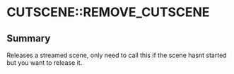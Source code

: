 # CUTSCENE::REMOVE_CUTSCENE

## Summary
Releases a streamed scene, only need to call this if the scene hasnt started but you want to release it.